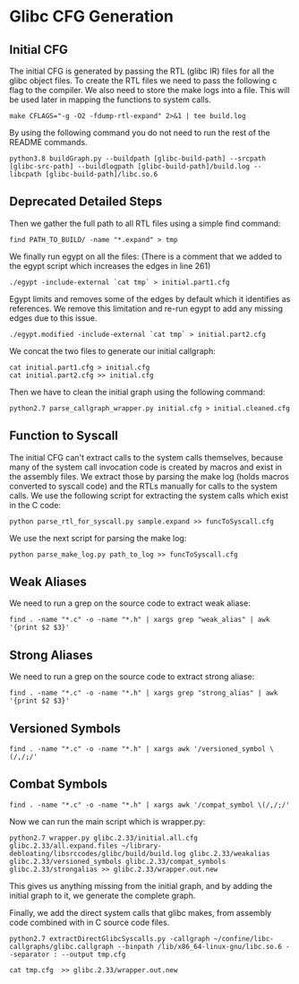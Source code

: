 # Glibc CFG Generation



## Initial CFG
The initial CFG is generated by passing the RTL (glibc IR) files for all the 
glibc object files.
To create the RTL files we need to pass the following c flag to the compiler.
We also need to store the make logs into a file. This will be used later
in mapping the functions to system calls.
```
make CFLAGS="-g -O2 -fdump-rtl-expand" 2>&1 | tee build.log
```


By using the following command you do not need to run the rest of the README commands.
```
python3.8 buildGraph.py --buildpath [glibc-build-path] --srcpath [glibc-src-path] --buildlogpath [glibc-build-path]/build.log --libcpath [glibc-build-path]/libc.so.6
```

## Deprecated Detailed Steps
Then we gather the full path to all RTL files using a simple find command:
```
find PATH_TO_BUILD/ -name "*.expand" > tmp
```
We finally run egypt on all the files: (There is a comment that we added to the egypt script which increases the edges in line 261)
```
./egypt -include-external `cat tmp` > initial.part1.cfg
```
Egypt limits and removes some of the edges by default which it identifies as references.
We remove this limitation and re-run egypt to add any missing edges due to this issue.
```
./egypt.modified -include-external `cat tmp` > initial.part2.cfg
```

We concat the two files to generate our initial callgraph:
```
cat initial.part1.cfg > initial.cfg
cat initial.part2.cfg >> initial.cfg
```


Then we have to clean the initial graph using the following command:
```
python2.7 parse_callgraph_wrapper.py initial.cfg > initial.cleaned.cfg
```

## Function to Syscall
The initial CFG can't extract calls to the system calls themselves, because 
many of the system call invocation code is created by macros and exist in 
the assembly files.
We extract those by parsing the make log (holds macros converted to syscall 
code) and the RTLs manually for calls to the system calls.
We use the following script for extracting the system calls which exist in 
the C code:
```
python parse_rtl_for_syscall.py sample.expand >> funcToSyscall.cfg
```
We use the next script for parsing the make log:
```
python parse_make_log.py path_to_log >> funcToSyscall.cfg
```

## Weak Aliases
We need to run a grep on the source code to extract weak aliase:
```
find . -name "*.c" -o -name "*.h" | xargs grep "weak_alias" | awk '{print $2 $3}' 
```

## Strong Aliases
We need to run a grep on the source code to extract strong aliase:
```
find . -name "*.c" -o -name "*.h" | xargs grep "strong_alias" | awk '{print $2 $3}'
```

## Versioned Symbols

```
find . -name "*.c" -o -name "*.h" | xargs awk '/versioned_symbol \(/,/;/'
```

## Combat Symbols

```
find . -name "*.c" -o -name "*.h" | xargs awk '/compat_symbol \(/,/;/'
```

Now we can run the main script which is wrapper.py:
```
python2.7 wrapper.py glibc.2.33/initial.all.cfg glibc.2.33/all.expand.files ~/library-debloating/libsrccodes/glibc/build/build.log glibc.2.33/weakalias glibc.2.33/versioned_symbols glibc.2.33/compat_symbols glibc.2.33/strongalias >> glibc.2.33/wrapper.out.new
```

This gives us anything missing from the initial graph, and by adding the initial graph to it, we generate the complete graph.

Finally, we add the direct system calls that glibc makes, from assembly code combined with in C source code files.

```
python2.7 extractDirectGlibcSyscalls.py -callgraph ~/confine/libc-callgraphs/glibc.callgraph --binpath /lib/x86_64-linux-gnu/libc.so.6 --separator : --output tmp.cfg

cat tmp.cfg  >> glibc.2.33/wrapper.out.new
```


